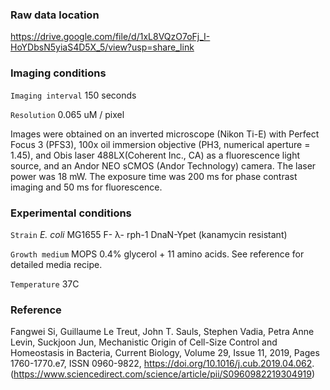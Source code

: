 ### Raw data location
https://drive.google.com/file/d/1xL8VQzO7oFj_I-HoYDbsN5yiaS4D5X_5/view?usp=share_link

### Imaging conditions
`Imaging interval` 150 seconds

`Resolution` 0.065 uM / pixel

Images were obtained on an inverted microscope (Nikon Ti-E) with Perfect Focus 3 (PFS3), 100x oil immersion objective (PH3, numerical aperture = 1.45), and Obis laser 488LX(Coherent Inc., CA) as a fluorescence light source, and an Andor NEO sCMOS (Andor Technology) camera. The laser power was 18 mW. The exposure time was 200 ms for phase contrast imaging and 50 ms for fluorescence.

### Experimental conditions
`Strain` _E. coli_ MG1655 F- λ- rph-1 DnaN-Ypet (kanamycin resistant)

`Growth medium` MOPS 0.4% glycerol + 11 amino acids. See reference for detailed media recipe.

`Temperature` 37C


### Reference
Fangwei Si, Guillaume Le Treut, John T. Sauls, Stephen Vadia, Petra Anne Levin, Suckjoon Jun,
Mechanistic Origin of Cell-Size Control and Homeostasis in Bacteria,
Current Biology,
Volume 29, Issue 11,
2019,
Pages 1760-1770.e7,
ISSN 0960-9822,
https://doi.org/10.1016/j.cub.2019.04.062.
(https://www.sciencedirect.com/science/article/pii/S0960982219304919)

